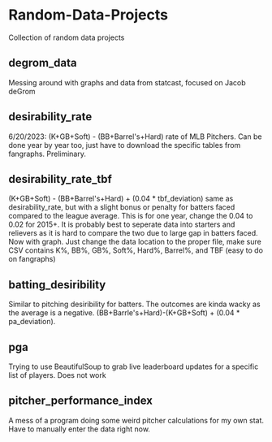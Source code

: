# Random-Data-Projects
Collection of random data projects

## degrom_data
Messing around with graphs and data from statcast, focused on Jacob deGrom

## desirability_rate
6/20/2023: (K+GB+Soft) - (BB+Barrel's+Hard) rate of MLB Pitchers. Can be done year by year too, just have to download the specific tables from fangraphs. Preliminary.

## desirability_rate_tbf
(K+GB+Soft) - (BB+Barrel's+Hard) + (0.04 * tbf_deviation) same as desirability_rate, but with a slight bonus or penalty for batters faced compared to the league average. This is for one year, change the 0.04 to 0.02 for 2015+. It is probably best to seperate data into starters and relievers as it is hard to compare the two due to large gap in batters faced. Now with graph. Just change the data location to the proper file, make sure CSV contains K%, BB%, GB%, Soft%, Hard%, Barrel%, and TBF (easy to do on fangraphs)

## batting_desiribility
Similar to pitching desiribility for batters. The outcomes are kinda wacky as the average is a negative. (BB+Barrle's+Hard)-(K+GB+Soft) + (0.04 * pa_deviation).

## pga
Trying to use BeautifulSoup to grab live leaderboard updates for a specific list of players. Does not work

## pitcher_performance_index
A mess of a program doing some weird pitcher calculations for my own stat. Have to manually enter the data right now.
